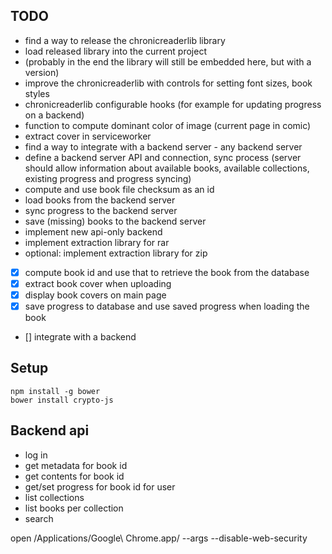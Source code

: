 ## TODO

- find a way to release the chronicreaderlib library
- load released library into the current project
- (probably in the end the library will still be embedded here, but with a version)
- improve the chronicreaderlib with controls for setting font sizes, book styles
- chronicreaderlib configurable hooks (for example for updating progress on a backend)
- function to compute dominant color of image (current page in comic)
- extract cover in serviceworker
- find a way to integrate with a backend server - any backend server
- define a backend server API and connection, sync process (server should allow information about available books, available collections, existing progress and progress syncing)
- compute and use book file checksum as an id
- load books from the backend server
- sync progress to the backend server
- save (missing) books to the backend server
- implement new api-only backend
- implement extraction library for rar
- optional: implement extraction library for zip

- [x] compute book id and use that to retrieve the book from the database
- [x] extract book cover when uploading
- [x] display book covers on main page
- [x] save progress to database and use saved progress when loading the book
- [] integrate with a backend

## Setup

```
npm install -g bower
bower install crypto-js
```

## Backend api

- log in
- get metadata for book id
- get contents for book id
- get/set progress for book id for user
- list collections
- list books per collection
- search


open /Applications/Google\ Chrome.app/ --args --disable-web-security
